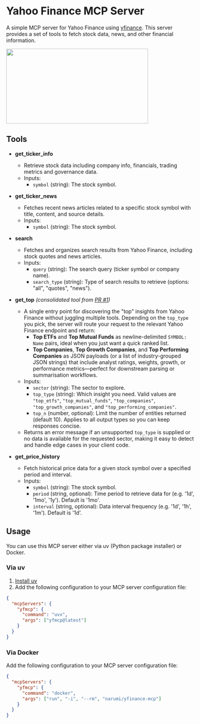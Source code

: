# Yahoo Finance MCP Server

A simple MCP server for Yahoo Finance using [yfinance](https://github.com/ranaroussi/yfinance). This server provides a set of tools to fetch stock data, news, and other financial information.

<a href="https://glama.ai/mcp/servers/@narumiruna/yfinance-mcp">
  <img width="380" height="200" src="https://glama.ai/mcp/servers/@narumiruna/yfinance-mcp/badge" />
</a>

## Tools

- **get_ticker_info**

  - Retrieve stock data including company info, financials, trading metrics and governance data.
  - Inputs:
    - `symbol` (string): The stock symbol.

- **get_ticker_news**

  - Fetches recent news articles related to a specific stock symbol with title, content, and source details.
  - Inputs:
    - `symbol` (string): The stock symbol.

- **search**

  - Fetches and organizes search results from Yahoo Finance, including stock quotes and news articles.
  - Inputs:
    - `query` (string): The search query (ticker symbol or company name).
    - `search_type` (string): Type of search results to retrieve (options: "all", "quotes", "news").

- **get_top** *(consolidated tool from [PR #1](https://github.com/Talismanic/yfinance-mcp/pull/1))*

  - A single entry point for discovering the "top" insights from Yahoo Finance without juggling multiple tools. Depending on the `top_type` you pick, the server will route your request to the relevant Yahoo Finance endpoint and return:
    - **Top ETFs** and **Top Mutual Funds** as newline-delimited `SYMBOL: Name` pairs, ideal when you just want a quick ranked list.
    - **Top Companies**, **Top Growth Companies**, and **Top Performing Companies** as JSON payloads (or a list of industry-grouped JSON strings) that include analyst ratings, weights, growth, or performance metrics—perfect for downstream parsing or summarisation workflows.
  - Inputs:
    - `sector` (string): The sector to explore.
    - `top_type` (string): Which insight you need. Valid values are `"top_etfs"`, `"top_mutual_funds"`, `"top_companies"`, `"top_growth_companies"`, and `"top_performing_companies"`.
    - `top_n` (number, optional): Limit the number of entities returned (default 10). Applies to all output types so you can keep responses concise.
  - Returns an error message if an unsupported `top_type` is supplied or no data is available for the requested sector, making it easy to detect and handle edge cases in your client code.

- **get_price_history**

  - Fetch historical price data for a given stock symbol over a specified period and interval.
  - Inputs:
    - `symbol` (string): The stock symbol.
    - `period` (string, optional): Time period to retrieve data for (e.g. '1d', '1mo', '1y'). Default is '1mo'.
    - `interval` (string, optional): Data interval frequency (e.g. '1d', '1h', '1m'). Default is '1d'.

## Usage

You can use this MCP server either via uv (Python package installer) or Docker.

### Via uv

1. [Install uv](https://docs.astral.sh/uv/getting-started/installation/)
2. Add the following configuration to your MCP server configuration file:

```json
{
  "mcpServers": {
    "yfmcp": {
      "command": "uvx",
      "args": ["yfmcp@latest"]
    }
  }
}
```

### Via Docker

Add the following configuration to your MCP server configuration file:

```json
{
  "mcpServers": {
    "yfmcp": {
      "command": "docker",
      "args": ["run", "-i", "--rm", "narumi/yfinance-mcp"]
    }
  }
}
